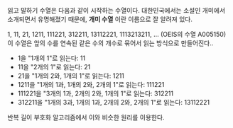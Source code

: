 읽고 말하기 수열은 다음과 같이 시작하는 수열이다. 대한민국에서는 소설인 개미에서 소개되면서 유명해졌기 때문에, **개미 수열** 이란 이름으로 잘 알려져 있다.

1, 11, 21, 1211, 111221, 312211, 13112221, 1113213211, ... (OEIS의 수열 A005150)
이 수열은 앞의 수를 연속된 같은 수의 개수로 묶어서 읽는 방식으로 만들어진다..

- 1을 "1개의 1"로 읽는다: 11
- 11을 "2개의 1"로 읽는다: 21
- 21을 "1개의 2와, 1개의 1"로 읽는다: 1211
- 1211을 "1개의 1과, 1개의 2와, 2개의 1"로 읽는다: 111221
- 111221을 "3개의 1과, 2개의 2와, 1개의 1"로 읽는다: 312211
- 312211을 "1개의 3과, 1개의 1과, 2개의 2와, 2개의 1"로 읽는다: 13112221

반복 길이 부호화 알고리즘에서 이와 비슷한 원리를 이용한다.